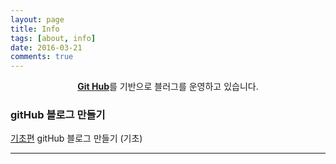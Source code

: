 ```yaml
---
layout: page
title: Info
tags: [about, info]
date: 2016-03-21
comments: true
---
```

    
<center><a href="https://github.com/ret6125/ret6125.github.io.git"><b>Git Hub</b></a>를 기반으로 블러그를 운영하고 있습니다.</center>

### gitHub 블로그 만들기
<a class = "btn btn-success" href="https://github.com/ret6125/ret6125.github.io.git">기초편</a>   gitHub 블로그 만들기 (기초)
<hr/>
    

